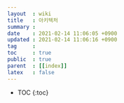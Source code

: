 ```yaml
---
layout  : wiki
title   : 아키텍처
summary : 
date    : 2021-02-14 11:06:05 +0900
updated : 2021-02-14 11:06:16 +0900
tag     : 
toc     : true
public  : true
parent  : [[index]]
latex   : false
---
```

* TOC
{:toc}

# 
